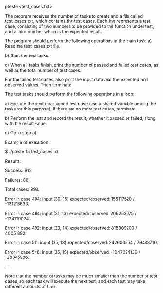 pteste <ntasks> <test_cases.txt>

The program receives the number of tasks to create and a file called test_cases.txt, 
which contains the test cases. Each line represents a test case, consisting of two numbers to be provided to the function under test, 
and a third number which is the expected result.

The program should perform the following operations in the main task:
a) Read the test_cases.txt file.

b) Start the test tasks.

c) When all tasks finish, print the number of passed and failed test cases, as well as the total number of test cases. 

For the failed test cases, also print the input data and the expected and observed values. Then terminate.

The test tasks should perform the following operations in a loop:

a) Execute the next unassigned test case (use a shared variable among the tasks for this purpose). If there are no more test cases, terminate.

b) Perform the test and record the result, whether it passed or failed, along with the result value.

c) Go to step a)

Example of execution:

$ ./pteste 15 test_cases.txt

Results:

Success: 912

Failures: 86

Total cases: 998.

Error in case 404: input (30, 15) expected/observed: 155117520 / -131213633.

Error in case 464: input (31, 13) expected/observed: 206253075 / -124129024.

Error in case 492: input (33, 14) expected/observed: 818809200 / 40051392.

Error in case 511: input (35, 18) expected/observed: 242600354 / 79433710.

Error in case 546: input (35, 15) expected/observed: -1047024136 / -28345986.

...

Note that the number of tasks may be much smaller than the number of test cases, so each task will execute the next test, and each test may take different amounts of time.
